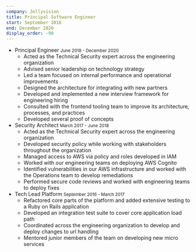 ```yaml
---
company: Jellyvision
title: Principal Software Engineer
start: September 2016
end: December 2020
display_order: -90
---
```

- Principal Engineer <small>June 2018 - December 2020</small>
  - Acted as the Technical Security expert across the engineering organization
  - Advised senior leadership on technology strategy
  - Led a team focused on internal performance and operational improvements
  - Designed the architecture for integrating with new partners
  - Developed and implemented a new interview framework for engineering hiring
  - Consulted with the frontend tooling team to improve its architecture, processes, and practices
  - Developed several proof of concepts
- Security Architect <small>March 2017 - June 2018</small>
  - Acted as the Technical Security expert across the engineering organization
  - Developed security policy while working with stakeholders throughout the organization
  - Managed access to AWS via policy and roles developed in IAM
  - Worked with our engineering teams on deploying AWS Cognito
  - Identified vulnerabilities in our AWS infrastructure and worked with the Operations team to develop remediations
  - Performed secure code reviews and worked with engineering teams to deploy fixes
- Tech Lead Platform <small>September 2016 - March 2017</small>
  - Refactored core parts of the platform and added extensive testing to a Ruby on Rails application
  - Developed an integration test suite to cover core application load path
  - Coordinated across the engineering organization to develop and deploy changes to url handling
  - Mentored junior members of the team on developing new micro services
